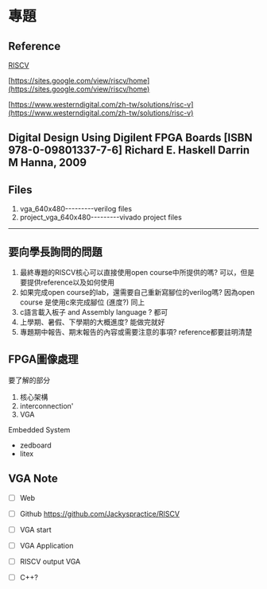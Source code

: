 # 專題
## Reference
[RISCV](https://eprints.ucm.es/id/eprint/62106/1/DANIEL_LEON_GONZALEZ_DL_-_FPGA_Implementation_of_an_ad-hoc_RISC-V_SoC_for_Industrial_IoT__Graded__4286351_962908330.pdf)

[https://sites.google.com/view/riscv/home](https://sites.google.com/view/riscv/home)

[https://www.westerndigital.com/zh-tw/solutions/risc-v](https://www.westerndigital.com/zh-tw/solutions/risc-v)

Digital Design Using Digilent FPGA Boards [ISBN 978-0-09801337-7-6] Richard E. Haskell Darrin M Hanna, 2009
---
## Files

1. vga_640x480---------verilog files
2. project_vga_640x480---------vivado project files



---
## 要向學長詢問的問題
1. 最終專題的RISCV核心可以直接使用open course中所提供的嗎? 可以，但是要提供reference以及如何使用
3. 如果完成open course的lab，還需要自己重新寫腳位的verilog嗎? 因為open course 是使用c來完成腳位 (進度?)   同上
4. c語言載入板子 and Assembly language ?  都可
5. 上學期、暑假、下學期的大概進度? 能做完就好
7. 專題期中報告、期末報告的內容或需要注意的事項?  reference都要註明清楚

## FPGA圖像處理
要了解的部分
1. 核心架構
2. interconnection'
3. VGA

Embedded System
* zedboard
* litex

## VGA Note

- [ ] Web
- [ ] Github
https://github.com/Jackyspractice/RISCV
- [ ] VGA start
- [ ] VGA Application
- [ ] RISCV output VGA
- [ ] C++?

